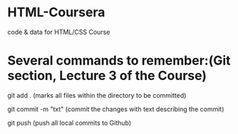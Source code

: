 # HTML-Coursera
code &amp; data for HTML/CSS Course

# Several commands to remember:(Git section, Lecture 3 of the Course)
git add . (marks all files within the directory to be committed) 

git commit -m "txt" (commit the changes with text describing the commit)


git push (push all local commits to Github)


